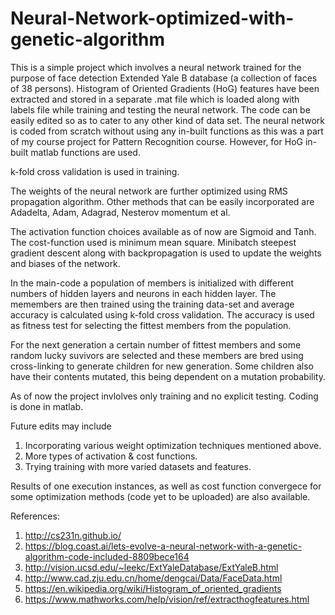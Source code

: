 # Neural-Network-optimized-with-genetic-algorithm
This is a simple project which involves a neural network trained for the purpose of face detection Extended Yale B database
(a collection of faces of 38 persons). Histogram of Oriented Gradients (HoG) features have been extracted and stored in a separate
.mat file which is loaded along with labels file while training and testing the neural network. The code can be easily edited
so as to cater to any other kind of data set. The neural network is coded from scratch without using any in-built functions as
this was a part of my course project for Pattern Recognition course. However, for HoG in-built matlab functions are used.

k-fold cross validation is used in training.
 
The weights of the neural network are further optimized using RMS propagation algorithm. Other methods that can be easily 
incorporated are Adadelta, Adam, Adagrad, Nesterov momentum et al.

The activation function choices available as of now are Sigmoid and Tanh. The cost-function used is minimum mean square.
Minibatch steepest gradient descent along with backpropagation is used to update the weights and biases of the network.

In the main-code a population of members is initialized with different numbers of hidden layers and neurons in each hidden 
layer. The memembers are then trained using the training data-set and average accuracy is calculated using k-fold cross
validation. The accuracy is used as fitness test for selecting the fittest members from the population.

For the next generation a certain number of fittest members and some random lucky suvivors are selected and these members 
are bred using cross-linking to generate children for new generation. Some children also have their contents mutated, this
being dependent on a mutation probability.

As of now the project invlolves only training and no explicit testing. Coding is done in matlab.

Future edits may include 
1) Incorporating various weight optimization techniques mentioned above.
2) More types of activation & cost functions.
3) Trying training with more varied datasets and features.

Results of one execution instances, as well as cost function convergece for some optimization methods (code yet to be uploaded) are also available. 

References: 

1) http://cs231n.github.io/
2) https://blog.coast.ai/lets-evolve-a-neural-network-with-a-genetic-algorithm-code-included-8809bece164
3) http://vision.ucsd.edu/~leekc/ExtYaleDatabase/ExtYaleB.html
4) http://www.cad.zju.edu.cn/home/dengcai/Data/FaceData.html
5) https://en.wikipedia.org/wiki/Histogram_of_oriented_gradients
6) https://www.mathworks.com/help/vision/ref/extracthogfeatures.html
